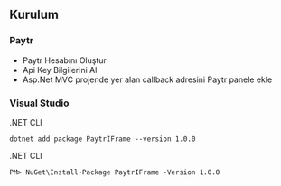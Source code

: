 
## Kurulum


### Paytr


- Paytr Hesabını Oluştur
- Api Key Bilgilerini Al
- Asp.Net MVC projende yer alan callback adresini Paytr panele ekle




### Visual Studio

.NET CLI
```
dotnet add package PaytrIFrame --version 1.0.0
```


.NET CLI
```
PM> NuGet\Install-Package PaytrIFrame -Version 1.0.0
```


  
